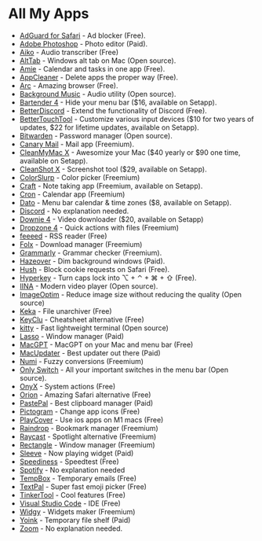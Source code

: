 # All My Apps

- [AdGuard for Safari](https://adguard.com/en/adguard-safari/overview.html) - Ad blocker (Free).
- [Adobe Photoshop](https://www.adobe.com/products/photoshop.html) - Photo editor (Paid).
- [Aiko](https://sindresorhus.com/aiko) - Audio transcriber (Free)
- [AltTab](https://alt-tab-macos.netlify.app/) - Windows alt tab on Mac (Open source).
- [Amie](https://www.amie.so/) - Calendar and tasks in one app (Free).
- [AppCleaner](https://freemacsoft.net/appcleaner/) - Delete apps the proper way (Free).
- [Arc](arc.net) - Amazing browser (Free).
- [Background Music](https://github.com/kyleneideck/BackgroundMusic) - Audio utility (Open source).
- [Bartender 4](https://www.macbartender.com/) - Hide your menu bar ($16, available on Setapp).
- [BetterDiscord](https://betterdiscord.app/) - Extend the functionality of Discord (Free).
- [BetterTouchTool](https://folivora.ai/) - Customize various input devices ($10 for two years of updates, $22 for lifetime updates, available on Setapp).
- [Bitwarden](https://bitwarden.com/) - Password manager (Open source).
- [Canary Mail](https://canarymail.io/) - Mail app (Freemium).
- [CleanMyMac X](https://macpaw.com/cleanmymac) - Awesomize your Mac ($40 yearly or $90 one time, available on Setapp).
- [CleanShot X](https://cleanshot.com/) - Screenshot tool ($29, available on Setapp).
- [ColorSlurp](https://colorslurp.com/) - Color picker (Freemium)
- [Craft](https://www.craft.do/) - Note taking app (Freemium, available on Setapp).
- [Cron](cron.com) - Calendar app (Freemium) 
- [Dato](https://sindresorhus.com/dato) - Menu bar calendar & time zones ($8, available on Setapp).
- [Discord](discord.com) - No explanation needed.
- [Downie 4](https://software.charliemonroe.net/downie/) - Video downloader ($20, available on Setapp)
- [Dropzone 4](https://aptonic.com/) - Quick actions with files (Freemium)
- [feeeed](https://feeeed.nateparrott.com/) - RSS reader (Free)
- [Folx](https://www.mac-downloader.com/) - Download manager (Freemium)
- [Grammarly](https://www.grammarly.com/) - Grammar checker (Freemium).
- [Hazeover](https://hazeover.com/) - Dim background windows (Paid).
- [Hush](https://oblador.github.io/hush/) - Block cookie requests on Safari (Free).
- [Hyperkey](https://hyperkey.app/) - Turn caps lock into ⌥ + ⌃ + ⌘ + ⇧ (Free).
- [IINA](https://iina.io/) - Modern video player (Open source).
- [ImageOptim](https://imageoptim.com/mac) - Reduce image size without reducing the quality (Open source)
- [Keka](https://www.keka.io/en/) - File unarchiver (Free)
- [KeyClu](https://github.com/Anze/KeyCluCask/) - Cheatsheet alternative (Free)
- [kitty](https://sw.kovidgoyal.net/kitty/) - Fast lightweight terminal (Open source)
- [Lasso](https://thelasso.app/) - Window manager (Paid)
- [MacGPT](https://www.macgpt.com/) - MacGPT on your Mac and menu bar (Free)
- [MacUpdater](https://www.corecode.io/macupdater/) - Best updater out there (Paid)
- [Numi](https://numi.app/) - Fuzzy conversions (Freemium)
- [Only Switch](https://www.jacklandrin.com/2021/12/01/onlyswitch/) - All your important switches in the menu bar (Open source).
- [OnyX](https://www.titanium-software.fr/en/onyx.html) - System actions (Free)
- [Orion](https://browser.kagi.com/) - Amazing Safari alternative (Free)
- [PastePal](https://onmyway133.com/pastepal/) - Best clipboard manager (Paid)
- [Pictogram](https://pictogramapp.com/) - Change app icons (Free)
- [PlayCover](https://playcover.io/) - Use ios apps on M1 macs (Free)
- [Raindrop](https://raindrop.io/) - Bookmark manager (Freemium)
- [Raycast](https://www.raycast.com/) - Spotlight alternative (Freemium)
- [Rectangle](https://rectangleapp.com/) - Window manager (Freemium)
- [Sleeve](https://replay.software/sleeve) - Now playing widget (Paid)
- [Speediness](https://sindresorhus.com/speediness) - Speedtest (Free)
- [Spotify](https://spotify.com/) - No explanation needed 
- [TempBox](https://tempbox.waseem.works/) - Temporary emails (Free)
- [TextPal](https://www.textpal.app/) - Super fast emoji picker (Free)
- [TinkerTool](http://www.bresink.com/osx/TinkerTool.html) - Cool features (Free)
- [Visual Studio Code](https://code.visualstudio.com/) - IDE (Free)
- [Widgy](https://apps.apple.com/us/app/widgy-widgets-home-lock-watch/id1524540481) - Widgets maker (Freemium)
- [Yoink](https://eternalstorms.at/yoink/mac/) - Temporary file shelf (Paid)
- [Zoom](https://zoom.us/) - No explanation needed.


